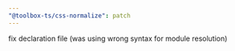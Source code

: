 ```yaml
---
"@toolbox-ts/css-normalize": patch
---
```


fix declaration file (was using wrong syntax for module resolution)
